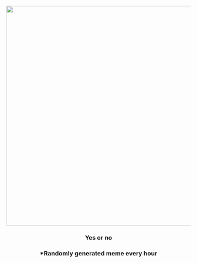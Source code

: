 <p align="center">
        <img src="https://i.redd.it/kzc9izh474t91.jpg" width="600" height="600">
        </p>
        <h3 align="center">Yes or no</h3>
        <h3 align="center">*Randomly generated meme every hour</h3>
    